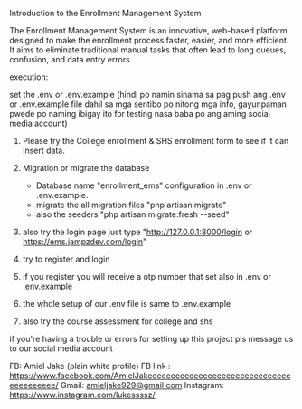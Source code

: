 Introduction to the Enrollment Management System

The Enrollment Management System is an innovative, web-based platform designed to make the enrollment process faster, easier, and more efficient. It aims to eliminate traditional manual tasks that often lead to long queues, confusion, and data entry errors.


execution:

set the .env or .env.example
(hindi po namin sinama sa pag push ang .env or .env.example file dahil sa mga sentibo po nitong mga info, gayunpaman pwede po naming ibigay ito for testing 
nasa baba po ang aming social media account)

1. Please try the College enrollment & SHS enrollment form to see if it can insert data.
2. Migration or migrate the database
   - Database name "enrollment_ems" configuration in .env or .env.example.
   - migrate the all migration files "php artisan migrate"
   - also the seeders "php artisan migrate:fresh --seed"

3. also try the login page just type "http://127.0.0.1:8000/login or https://ems.jampzdev.com/login"
4. try to register and login
5. if you register you will receive a otp number that set also in .env or .env.example
6. the whole setup of our .env file is same to .env.example
7. also try the course assessment for college and shs

if you're having a trouble or errors for setting up this project pls message us to our social media account

FB: Amiel Jake (plain white profile)
FB link : https://www.facebook.com/AmielJakeeeeeeeeeeeeeeeeeeeeeeeeeeeeeeeeeeeeeeeee/
Gmail: amieljake929@gmail.com
Instagram: https://www.instagram.com/lukessssz/
